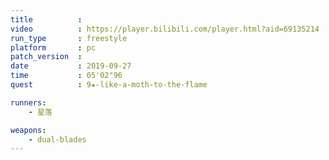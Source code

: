 ```yaml
---
title          :
video          : https://player.bilibili.com/player.html?aid=69135214
run_type       : freestyle
platform       : pc
patch_version  : 
date           : 2019-09-27
time           : 05'02"96
quest          : 9★-like-a-moth-to-the-flame

runners:
    - 星落

weapons:
    - dual-blades
---
```


